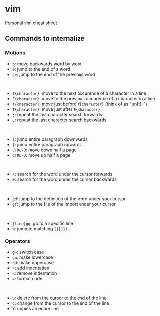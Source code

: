 # vim
Personal vim cheat sheet

## Commands to internalize

### Motions

- `b`: move backwards word by word
- `e`: jump to the end of a word
- `ge`: jump to the end of the previous word
<br />

- `f{character}`: move to the next occurence of a character in a line
- `F{character}`: move to the previous occurence of a character in a line
- `t{character}`: move just before `f{character}` (think of as "un[t]il")
- `T{character}`: move just after `F{character}`
- `;`: repeat the last character search forwards
- `,`: repeat the last character search backwards
<br />

- `}`: jump entire paragraph downwards
- `{`: jump entire paragraph upwards
- `CTRL-D`: move down half a page
- `CTRL-U`: move up half a page
<br />

- `*`: search for the word under the cursor forwards
- `#`: search for the word under the cursor backwards
<br />

- `gd`: jump to the definition of the word under your cursor
- `gf`: jump to the file of the import under your cursor
<br />

- `{line}gg`: go to a specific line
- `%`: jump to matching `({[]})`

### Operators

- `g~`: switch case
- `gu`: make lowercase
- `gU`: make uppercase
- `>`: add indentation
- `<`: remove indentation
- `=`: format code
<br />

- `D`: delete from the cursor to the end of the line
- `C`: change from the cursor to the end of the line
- `Y`: copies an entire line
